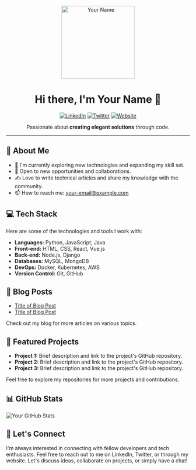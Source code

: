 <p align="center">
  <img src="https://your-image-url.com/your-image.png" alt="Your Name" width="200" height="200">
</p>

<h1 align="center">Hi there, I'm Your Name 👋</h1>

<p align="center">
  <a href="https://www.linkedin.com/in/your-linkedin-profile/"><img src="https://img.shields.io/badge/-LinkedIn-blue?style=flat&logo=linkedin&logoColor=white" alt="LinkedIn"></a>
  <a href="https://twitter.com/your-twitter-profile"><img src="https://img.shields.io/badge/-Twitter-1DA1F2?style=flat&logo=twitter&logoColor=white" alt="Twitter"></a>
  <a href="https://www.your-website.com/"><img src="https://img.shields.io/badge/-Website-blue?style=flat&logo=google-chrome&logoColor=white" alt="Website"></a>
</p>

<p align="center">Passionate about <strong>creating elegant solutions</strong> through code.</p>

---

## 🚀 About Me

- 🌱 I'm currently exploring new technologies and expanding my skill set.
- 💼 Open to new opportunities and collaborations.
- ✍️ Love to write technical articles and share my knowledge with the community.
- 📫 How to reach me: [your-email@example.com](mailto:your-email@example.com)

## 💻 Tech Stack

Here are some of the technologies and tools I work with:

- **Languages:** Python, JavaScript, Java
- **Front-end:** HTML, CSS, React, Vue.js
- **Back-end:** Node.js, Django
- **Databases:** MySQL, MongoDB
- **DevOps:** Docker, Kubernetes, AWS
- **Version Control:** Git, GitHub

## 📝 Blog Posts

- [Title of Blog Post](link-to-your-blog-post)
- [Title of Blog Post](link-to-your-blog-post)

Check out my blog for more articles on various topics.

## 🌟 Featured Projects

- **Project 1:** Brief description and link to the project's GitHub repository.
- **Project 2:** Brief description and link to the project's GitHub repository.
- **Project 3:** Brief description and link to the project's GitHub repository.

Feel free to explore my repositories for more projects and contributions.

## 📊 GitHub Stats

![Your GitHub Stats](https://github-readme-stats.vercel.app/api?username=your-username&show_icons=true&count_private=true)

## 🤝 Let's Connect

I'm always interested in connecting with fellow developers and tech enthusiasts. Feel free to reach out to me on LinkedIn, Twitter, or through my website. Let's discuss ideas, collaborate on projects, or simply have a chat!

